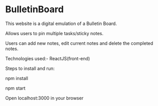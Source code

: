 # BulletinBoard
This website is a digital emulation of a Bulletin Board.

Allows users to pin multiple tasks/sticky notes.

Users can add new notes, edit current notes and delete the completed notes.

Technologies used:- ReactJS(front-end)

Steps to install and run:

npm install

npm start

Open localhost:3000 in your browser

